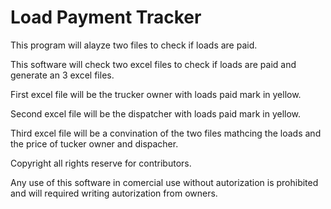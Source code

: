 # Load Payment Tracker
This program will alayze two files to check if loads are paid.

This software will check two excel files to check if loads are paid and generate an 3 excel files.

First excel file will be the trucker owner with loads paid mark in yellow.

Second excel file will be the dispatcher with loads paid mark in yellow.

Third excel file will be a convination of the two files mathcing the loads and the price of tucker owner and dispacher.


Copyright all rights reserve for contributors.

Any use of this software in comercial use without autorization is prohibited and will required writing autorization from owners.
